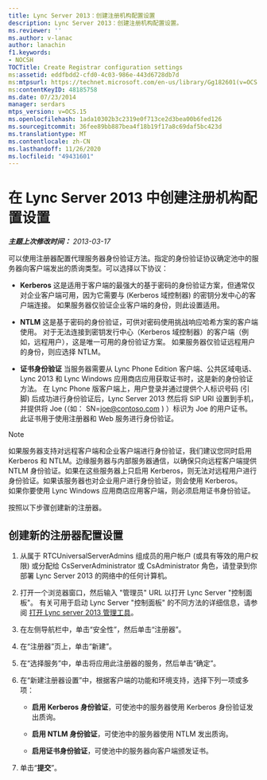 ```yaml
---
title: Lync Server 2013：创建注册机构配置设置
description: Lync Server 2013：创建注册机构配置设置。
ms.reviewer: ''
ms.author: v-lanac
author: lanachin
f1.keywords:
- NOCSH
TOCTitle: Create Registrar configuration settings
ms:assetid: eddfbdd2-cfd0-4c03-986e-443d6728db7d
ms:mtpsurl: https://technet.microsoft.com/en-us/library/Gg182601(v=OCS.15)
ms:contentKeyID: 48185758
ms.date: 07/23/2014
manager: serdars
mtps_version: v=OCS.15
ms.openlocfilehash: 1ada10302b3c2319e0f713ce2d3bea00b6fed126
ms.sourcegitcommit: 36fee89bb887bea4f18b19f17a8c69daf5bc423d
ms.translationtype: MT
ms.contentlocale: zh-CN
ms.lasthandoff: 11/26/2020
ms.locfileid: "49431601"
---
```

# <a name="create-registrar-configuration-settings-in-lync-server-2013"></a>在 Lync Server 2013 中创建注册机构配置设置

<div data-xmlns="http://www.w3.org/1999/xhtml">

<div class="topic" data-xmlns="http://www.w3.org/1999/xhtml" data-msxsl="urn:schemas-microsoft-com:xslt" data-cs="https://msdn.microsoft.com/">

<div data-asp="https://msdn2.microsoft.com/asp">



</div>

<div id="mainSection">

<div id="mainBody">

<span> </span>

_**主题上次修改时间：** 2013-03-17_

可以使用注册器配置代理服务器身份验证方法。指定的身份验证协议确定池中的服务器向客户端发出的质询类型。可以选择以下协议：

  - **Kerberos**   这是适用于客户端的最强大的基于密码的身份验证方案，但通常仅对企业客户端可用，因为它需要与 (Kerberos 域控制器) 的密钥分发中心的客户端连接。 如果服务器仅验证企业客户端的身份，则此设置适用。

  - **NTLM**   这是基于密码的身份验证，可供对密码使用挑战响应哈希方案的客户端使用。 对于无法连接到密钥发行中心（Kerberos 域控制器）的客户端（例如，远程用户），这是唯一可用的身份验证方案。 如果服务器仅验证远程用户的身份，则应选择 NTLM。

  - **证书身份验证**   当服务器需要从 Lync Phone Edition 客户端、公共区域电话、Lync 2013 和 Lync Windows 应用商店应用获取证书时，这是新的身份验证方法。 在 Lync Phone 版客户端上，用户登录并通过提供个人标识号码 (引脚) 后成功进行身份验证后，Lync Server 2013 然后将 SIP URI 设置到手机，并提供将 Joe (（如： SN=joe@contoso.com ) ）标识为 Joe 的用户证书。 此证书用于使用注册器和 Web 服务进行身份验证。

<div>


> [!NOTE]  
> 如果服务器支持对远程客户端和企业客户端进行身份验证，我们建议您同时启用 Kerberos 和 NTLM。边缘服务器与内部服务器通信，以确保只向远程客户端提供 NTLM 身份验证。如果在这些服务器上只启用 Kerberos，则无法对远程用户进行身份验证。如果该服务器也对企业用户进行身份验证，则会使用 Kerberos。<BR>如果你要使用 Lync Windows 应用商店应用客户端，则必须启用证书身份验证。



</div>

按照以下步骤创建新的注册器。

<div>

## <a name="to-create-new-registrar-configuration-settings"></a>创建新的注册器配置设置

1.  从属于 RTCUniversalServerAdmins 组成员的用户帐户 (或具有等效的用户权限) 或分配给 CsServerAdministrator 或 CsAdministrator 角色，请登录到你部署 Lync Server 2013 的网络中的任何计算机。

2.  打开一个浏览器窗口，然后输入 "管理员" URL 以打开 Lync Server "控制面板"。 有关可用于启动 Lync Server "控制面板" 的不同方法的详细信息，请参阅 [打开 Lync server 2013 管理工具](lync-server-2013-open-lync-server-administrative-tools.md)。

3.  在左侧导航栏中，单击“安全性”，然后单击“注册器”。

4.  在“注册器”页上，单击“新建”。

5.  在“选择服务”中，单击将应用此注册器的服务，然后单击“确定”。

6.  在“新建注册器设置”中，根据客户端的功能和环境支持，选择下列一项或多项：
    
      - **启用 Kerberos 身份验证**，可使池中的服务器使用 Kerberos 身份验证发出质询。
    
      - **启用 NTLM 身份验证**，可使池中的服务器使用 NTLM 发出质询。
    
      - **启用证书身份验证**，可使池中的服务器向客户端颁发证书。

7.  单击“**提交**”。

</div>

</div>

<span> </span>

</div>

</div>

</div>

